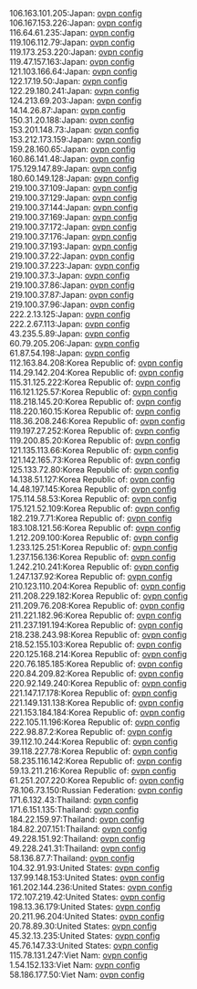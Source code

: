 106.163.101.205:Japan: [ovpn config](vpn/106_163_101_205.ovpn)  
106.167.153.226:Japan: [ovpn config](vpn/106_167_153_226.ovpn)  
116.64.61.235:Japan: [ovpn config](vpn/116_64_61_235.ovpn)  
119.106.112.79:Japan: [ovpn config](vpn/119_106_112_79.ovpn)  
119.173.253.220:Japan: [ovpn config](vpn/119_173_253_220.ovpn)  
119.47.157.163:Japan: [ovpn config](vpn/119_47_157_163.ovpn)  
121.103.166.64:Japan: [ovpn config](vpn/121_103_166_64.ovpn)  
122.17.19.50:Japan: [ovpn config](vpn/122_17_19_50.ovpn)  
122.29.180.241:Japan: [ovpn config](vpn/122_29_180_241.ovpn)  
124.213.69.203:Japan: [ovpn config](vpn/124_213_69_203.ovpn)  
14.14.26.87:Japan: [ovpn config](vpn/14_14_26_87.ovpn)  
150.31.20.188:Japan: [ovpn config](vpn/150_31_20_188.ovpn)  
153.201.148.73:Japan: [ovpn config](vpn/153_201_148_73.ovpn)  
153.212.173.159:Japan: [ovpn config](vpn/153_212_173_159.ovpn)  
159.28.160.65:Japan: [ovpn config](vpn/159_28_160_65.ovpn)  
160.86.141.48:Japan: [ovpn config](vpn/160_86_141_48.ovpn)  
175.129.147.89:Japan: [ovpn config](vpn/175_129_147_89.ovpn)  
180.60.149.128:Japan: [ovpn config](vpn/180_60_149_128.ovpn)  
219.100.37.109:Japan: [ovpn config](vpn/219_100_37_109.ovpn)  
219.100.37.129:Japan: [ovpn config](vpn/219_100_37_129.ovpn)  
219.100.37.144:Japan: [ovpn config](vpn/219_100_37_144.ovpn)  
219.100.37.169:Japan: [ovpn config](vpn/219_100_37_169.ovpn)  
219.100.37.172:Japan: [ovpn config](vpn/219_100_37_172.ovpn)  
219.100.37.176:Japan: [ovpn config](vpn/219_100_37_176.ovpn)  
219.100.37.193:Japan: [ovpn config](vpn/219_100_37_193.ovpn)  
219.100.37.22:Japan: [ovpn config](vpn/219_100_37_22.ovpn)  
219.100.37.223:Japan: [ovpn config](vpn/219_100_37_223.ovpn)  
219.100.37.3:Japan: [ovpn config](vpn/219_100_37_3.ovpn)  
219.100.37.86:Japan: [ovpn config](vpn/219_100_37_86.ovpn)  
219.100.37.87:Japan: [ovpn config](vpn/219_100_37_87.ovpn)  
219.100.37.96:Japan: [ovpn config](vpn/219_100_37_96.ovpn)  
222.2.13.125:Japan: [ovpn config](vpn/222_2_13_125.ovpn)  
222.2.67.113:Japan: [ovpn config](vpn/222_2_67_113.ovpn)  
43.235.5.89:Japan: [ovpn config](vpn/43_235_5_89.ovpn)  
60.79.205.206:Japan: [ovpn config](vpn/60_79_205_206.ovpn)  
61.87.54.198:Japan: [ovpn config](vpn/61_87_54_198.ovpn)  
112.163.84.208:Korea Republic of: [ovpn config](vpn/112_163_84_208.ovpn)  
114.29.142.204:Korea Republic of: [ovpn config](vpn/114_29_142_204.ovpn)  
115.31.125.222:Korea Republic of: [ovpn config](vpn/115_31_125_222.ovpn)  
116.121.125.57:Korea Republic of: [ovpn config](vpn/116_121_125_57.ovpn)  
118.218.145.20:Korea Republic of: [ovpn config](vpn/118_218_145_20.ovpn)  
118.220.160.15:Korea Republic of: [ovpn config](vpn/118_220_160_15.ovpn)  
118.36.208.246:Korea Republic of: [ovpn config](vpn/118_36_208_246.ovpn)  
119.197.27.252:Korea Republic of: [ovpn config](vpn/119_197_27_252.ovpn)  
119.200.85.20:Korea Republic of: [ovpn config](vpn/119_200_85_20.ovpn)  
121.135.113.66:Korea Republic of: [ovpn config](vpn/121_135_113_66.ovpn)  
121.142.165.73:Korea Republic of: [ovpn config](vpn/121_142_165_73.ovpn)  
125.133.72.80:Korea Republic of: [ovpn config](vpn/125_133_72_80.ovpn)  
14.138.51.127:Korea Republic of: [ovpn config](vpn/14_138_51_127.ovpn)  
14.48.197.145:Korea Republic of: [ovpn config](vpn/14_48_197_145.ovpn)  
175.114.58.53:Korea Republic of: [ovpn config](vpn/175_114_58_53.ovpn)  
175.121.52.109:Korea Republic of: [ovpn config](vpn/175_121_52_109.ovpn)  
182.219.7.71:Korea Republic of: [ovpn config](vpn/182_219_7_71.ovpn)  
183.108.121.56:Korea Republic of: [ovpn config](vpn/183_108_121_56.ovpn)  
1.212.209.100:Korea Republic of: [ovpn config](vpn/1_212_209_100.ovpn)  
1.233.125.251:Korea Republic of: [ovpn config](vpn/1_233_125_251.ovpn)  
1.237.156.136:Korea Republic of: [ovpn config](vpn/1_237_156_136.ovpn)  
1.242.210.241:Korea Republic of: [ovpn config](vpn/1_242_210_241.ovpn)  
1.247.137.92:Korea Republic of: [ovpn config](vpn/1_247_137_92.ovpn)  
210.123.110.204:Korea Republic of: [ovpn config](vpn/210_123_110_204.ovpn)  
211.208.229.182:Korea Republic of: [ovpn config](vpn/211_208_229_182.ovpn)  
211.209.76.208:Korea Republic of: [ovpn config](vpn/211_209_76_208.ovpn)  
211.221.182.96:Korea Republic of: [ovpn config](vpn/211_221_182_96.ovpn)  
211.237.191.194:Korea Republic of: [ovpn config](vpn/211_237_191_194.ovpn)  
218.238.243.98:Korea Republic of: [ovpn config](vpn/218_238_243_98.ovpn)  
218.52.155.103:Korea Republic of: [ovpn config](vpn/218_52_155_103.ovpn)  
220.125.168.214:Korea Republic of: [ovpn config](vpn/220_125_168_214.ovpn)  
220.76.185.185:Korea Republic of: [ovpn config](vpn/220_76_185_185.ovpn)  
220.84.209.82:Korea Republic of: [ovpn config](vpn/220_84_209_82.ovpn)  
220.92.149.240:Korea Republic of: [ovpn config](vpn/220_92_149_240.ovpn)  
221.147.17.178:Korea Republic of: [ovpn config](vpn/221_147_17_178.ovpn)  
221.149.131.138:Korea Republic of: [ovpn config](vpn/221_149_131_138.ovpn)  
221.153.184.184:Korea Republic of: [ovpn config](vpn/221_153_184_184.ovpn)  
222.105.11.196:Korea Republic of: [ovpn config](vpn/222_105_11_196.ovpn)  
222.98.87.2:Korea Republic of: [ovpn config](vpn/222_98_87_2.ovpn)  
39.112.10.244:Korea Republic of: [ovpn config](vpn/39_112_10_244.ovpn)  
39.118.227.78:Korea Republic of: [ovpn config](vpn/39_118_227_78.ovpn)  
58.235.116.142:Korea Republic of: [ovpn config](vpn/58_235_116_142.ovpn)  
59.13.211.216:Korea Republic of: [ovpn config](vpn/59_13_211_216.ovpn)  
61.251.207.220:Korea Republic of: [ovpn config](vpn/61_251_207_220.ovpn)  
78.106.73.150:Russian Federation: [ovpn config](vpn/78_106_73_150.ovpn)  
171.6.132.43:Thailand: [ovpn config](vpn/171_6_132_43.ovpn)  
171.6.151.135:Thailand: [ovpn config](vpn/171_6_151_135.ovpn)  
184.22.159.97:Thailand: [ovpn config](vpn/184_22_159_97.ovpn)  
184.82.207.151:Thailand: [ovpn config](vpn/184_82_207_151.ovpn)  
49.228.151.92:Thailand: [ovpn config](vpn/49_228_151_92.ovpn)  
49.228.241.31:Thailand: [ovpn config](vpn/49_228_241_31.ovpn)  
58.136.87.7:Thailand: [ovpn config](vpn/58_136_87_7.ovpn)  
104.32.91.93:United States: [ovpn config](vpn/104_32_91_93.ovpn)  
137.99.148.153:United States: [ovpn config](vpn/137_99_148_153.ovpn)  
161.202.144.236:United States: [ovpn config](vpn/161_202_144_236.ovpn)  
172.107.219.42:United States: [ovpn config](vpn/172_107_219_42.ovpn)  
198.13.36.179:United States: [ovpn config](vpn/198_13_36_179.ovpn)  
20.211.96.204:United States: [ovpn config](vpn/20_211_96_204.ovpn)  
20.78.89.30:United States: [ovpn config](vpn/20_78_89_30.ovpn)  
45.32.13.235:United States: [ovpn config](vpn/45_32_13_235.ovpn)  
45.76.147.33:United States: [ovpn config](vpn/45_76_147_33.ovpn)  
115.78.131.247:Viet Nam: [ovpn config](vpn/115_78_131_247.ovpn)  
1.54.152.133:Viet Nam: [ovpn config](vpn/1_54_152_133.ovpn)  
58.186.177.50:Viet Nam: [ovpn config](vpn/58_186_177_50.ovpn)  
